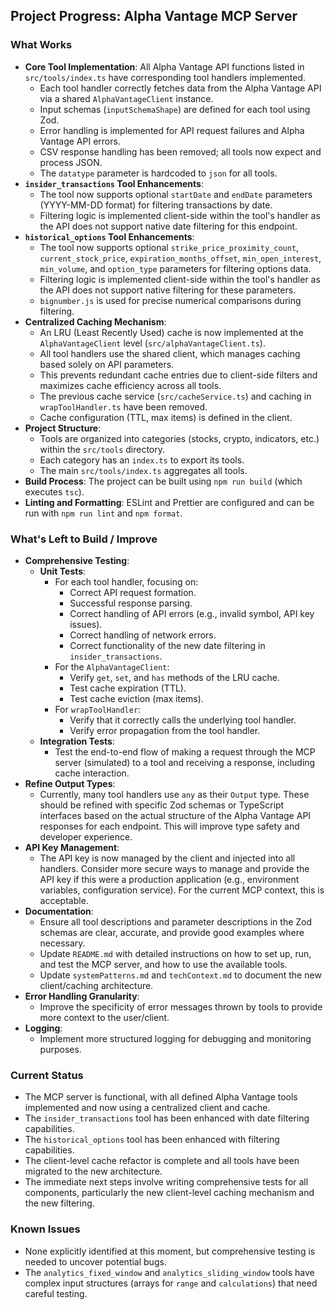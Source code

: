 ## Project Progress: Alpha Vantage MCP Server

### What Works

- **Core Tool Implementation**: All Alpha Vantage API functions listed in `src/tools/index.ts` have corresponding tool handlers implemented.
    - Each tool handler correctly fetches data from the Alpha Vantage API via a shared `AlphaVantageClient` instance.
    - Input schemas (`inputSchemaShape`) are defined for each tool using Zod.
    - Error handling is implemented for API request failures and Alpha Vantage API errors.
    - CSV response handling has been removed; all tools now expect and process JSON.
    - The `datatype` parameter is hardcoded to `json` for all tools.
- **`insider_transactions` Tool Enhancements**:
    - The tool now supports optional `startDate` and `endDate` parameters (YYYY-MM-DD format) for filtering transactions by date.
    - Filtering logic is implemented client-side within the tool's handler as the API does not support native date filtering for this endpoint.
- **`historical_options` Tool Enhancements**:
    - The tool now supports optional `strike_price_proximity_count`, `current_stock_price`, `expiration_months_offset`, `min_open_interest`, `min_volume`, and `option_type` parameters for filtering options data.
    - Filtering logic is implemented client-side within the tool's handler as the API does not support native filtering for these parameters.
    - `bignumber.js` is used for precise numerical comparisons during filtering.
- **Centralized Caching Mechanism**:
    - An LRU (Least Recently Used) cache is now implemented at the `AlphaVantageClient` level (`src/alphaVantageClient.ts`).
    - All tool handlers use the shared client, which manages caching based solely on API parameters.
    - This prevents redundant cache entries due to client-side filters and maximizes cache efficiency across all tools.
    - The previous cache service (`src/cacheService.ts`) and caching in `wrapToolHandler.ts` have been removed.
    - Cache configuration (TTL, max items) is defined in the client.
- **Project Structure**:
    - Tools are organized into categories (stocks, crypto, indicators, etc.) within the `src/tools` directory.
    - Each category has an `index.ts` to export its tools.
    - The main `src/tools/index.ts` aggregates all tools.
- **Build Process**: The project can be built using `npm run build` (which executes `tsc`).
- **Linting and Formatting**: ESLint and Prettier are configured and can be run with `npm run lint` and `npm format`.

### What's Left to Build / Improve

- **Comprehensive Testing**:
    - **Unit Tests**:
        - For each tool handler, focusing on:
            - Correct API request formation.
            - Successful response parsing.
            - Correct handling of API errors (e.g., invalid symbol, API key issues).
            - Correct handling of network errors.
            - Correct functionality of the new date filtering in `insider_transactions`.
        - For the `AlphaVantageClient`:
            - Verify `get`, `set`, and `has` methods of the LRU cache.
            - Test cache expiration (TTL).
            - Test cache eviction (max items).
        - For `wrapToolHandler`:
            - Verify that it correctly calls the underlying tool handler.
            - Verify error propagation from the tool handler.
    - **Integration Tests**:
        - Test the end-to-end flow of making a request through the MCP server (simulated) to a tool and receiving a response, including cache interaction.
- **Refine Output Types**:
    - Currently, many tool handlers use `any` as their `Output` type. These should be refined with specific Zod schemas or TypeScript interfaces based on the actual structure of the Alpha Vantage API responses for each endpoint. This will improve type safety and developer experience.
- **API Key Management**:
    - The API key is now managed by the client and injected into all handlers. Consider more secure ways to manage and provide the API key if this were a production application (e.g., environment variables, configuration service). For the current MCP context, this is acceptable.
- **Documentation**:
    - Ensure all tool descriptions and parameter descriptions in the Zod schemas are clear, accurate, and provide good examples where necessary.
    - Update `README.md` with detailed instructions on how to set up, run, and test the MCP server, and how to use the available tools.
    - Update `systemPatterns.md` and `techContext.md` to document the new client/caching architecture.
- **Error Handling Granularity**:
    - Improve the specificity of error messages thrown by tools to provide more context to the user/client.
- **Logging**:
    - Implement more structured logging for debugging and monitoring purposes.

### Current Status

- The MCP server is functional, with all defined Alpha Vantage tools implemented and now using a centralized client and cache.
- The `insider_transactions` tool has been enhanced with date filtering capabilities.
- The `historical_options` tool has been enhanced with filtering capabilities.
- The client-level cache refactor is complete and all tools have been migrated to the new architecture.
- The immediate next steps involve writing comprehensive tests for all components, particularly the new client-level caching mechanism and the new filtering.

### Known Issues

- None explicitly identified at this moment, but comprehensive testing is needed to uncover potential bugs.
- The `analytics_fixed_window` and `analytics_sliding_window` tools have complex input structures (arrays for `range` and `calculations`) that need careful testing.

